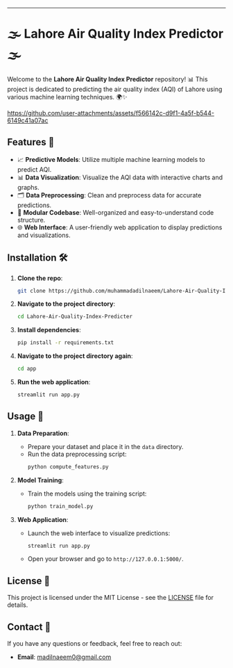 ---

# **🌫️ Lahore Air Quality Index Predictor 🌫️**

Welcome to the **Lahore Air Quality Index Predictor** repository! 📊 This project is dedicated to predicting the air quality index (AQI) of Lahore using various machine learning techniques. 🌍✨

https://github.com/user-attachments/assets/f566142c-d9f1-4a5f-b544-6149c41a07ac

## Features 🌟

- 📈 **Predictive Models**: Utilize multiple machine learning models to predict AQI.
- 📊 **Data Visualization**: Visualize the AQI data with interactive charts and graphs.
- 🗂️ **Data Preprocessing**: Clean and preprocess data for accurate predictions.
- 🔧 **Modular Codebase**: Well-organized and easy-to-understand code structure.
- 🌐 **Web Interface**: A user-friendly web application to display predictions and visualizations.

## Installation 🛠️

1. **Clone the repo**: 
    ```bash
    git clone https://github.com/muhammadadilnaeem/Lahore-Air-Quality-Index-Predicter.git
    ```

2. **Navigate to the project directory**:
    ```bash
    cd Lahore-Air-Quality-Index-Predicter
    ```

3. **Install dependencies**:
    ```bash
    pip install -r requirements.txt
    ```

4. **Navigate to the project directory again**:
    ```bash
    cd app

5. **Run the web application**:
    ```bash
    streamlit run app.py
    ```

## Usage 🚀

1. **Data Preparation**:
    - Prepare your dataset and place it in the `data` directory.
    - Run the data preprocessing script:
        ```bash
        python compute_features.py
        ```

2. **Model Training**:
    - Train the models using the training script:
        ```bash
        python train_model.py
        ```

4. **Web Application**:
    - Launch the web interface to visualize predictions:
        ```bash
        streamlit run app.py
        ```
    - Open your browser and go to `http://127.0.0.1:5000/`.


## License 📜

This project is licensed under the MIT License - see the [LICENSE](https://github.com/muhammadadilnaeem/Lahore-Air-Quality-Index-Predicter/blob/main/LICENSE) file for details.

## Contact 📧

If you have any questions or feedback, feel free to reach out:

- **Email**: madilnaeem0@gmail.com
